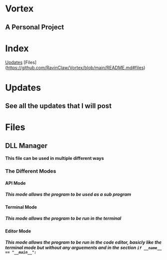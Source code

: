 # Vortex
## A Personal Project

# Index
[Updates](https://github.com/RavinClaw/Vortex/blob/main/README.md#updates)
[Files] (https://github.com/RavinClaw/Vortex/blob/main/README.md#files)


# Updates
## See all the updates that I will post


# Files
## DLL Manager
#### This file can be used in multiple different ways
### The Different Modes
#### API Mode
##### This mode allows the program to be used as a sub program
#### Terminal Mode
##### This mode allows the program to be run in the terminal
#### Editor Mode
##### This mode allows the program to be run in the code editor, basicly like the terminal mode but without any arguements and in the section `if __name__ == "__main__":`
